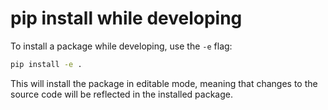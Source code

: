 # pip install while developing

To install a package while developing, use the `-e` flag:

```bash
pip install -e .
```

This will install the package in editable mode, meaning that changes to the source code will be reflected in the installed package.
